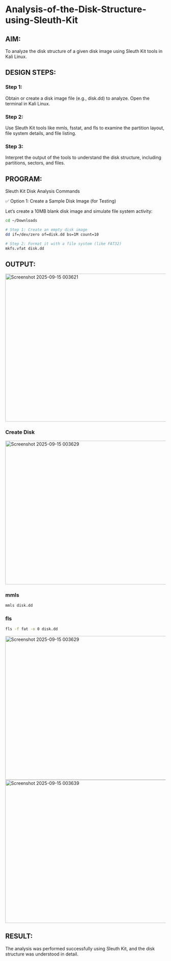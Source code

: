 # Analysis-of-the-Disk-Structure-using-Sleuth-Kit
## AIM:
To analyze the disk structure of a given disk image using Sleuth Kit tools in Kali Linux.

## DESIGN STEPS:
### Step 1:
Obtain or create a disk image file (e.g., disk.dd) to analyze. Open the terminal in Kali Linux.

### Step 2:
Use Sleuth Kit tools like mmls, fsstat, and fls to examine the partition layout, file system details, and file listing.

### Step 3:
Interpret the output of the tools to understand the disk structure, including partitions, sectors, and files.

## PROGRAM:
Sleuth Kit Disk Analysis Commands

✅ Option 1: Create a Sample Disk Image (for Testing)

Let’s create a 10MB blank disk image and simulate file system activity:

```bash
cd ~/Downloads

# Step 1: Create an empty disk image
dd if=/dev/zero of=disk.dd bs=1M count=10

# Step 2: Format it with a file system (like FAT32)
mkfs.vfat disk.dd
```

## OUTPUT:
<img width="592" height="465" alt="Screenshot 2025-09-15 003621" src="https://github.com/user-attachments/assets/0f83b6b9-b593-48c2-84ec-e0995cdcd99c" />


### Create Disk

<img width="562" height="452" alt="Screenshot 2025-09-15 003629" src="https://github.com/user-attachments/assets/f2471613-d3cf-4c4c-bcbd-e44ec9518775" />


### mmls 
```bash
mmls disk.dd
```
### fls
```bash
fls -f fat -o 0 disk.dd
```
<img width="562" height="452" alt="Screenshot 2025-09-15 003629" src="https://github.com/user-attachments/assets/d0f6dc1e-ac3d-410a-94fd-ddc145b74b8a" />

<img width="558" height="450" alt="Screenshot 2025-09-15 003639" src="https://github.com/user-attachments/assets/cbf8f179-b17c-4c6d-a45a-c72c7b88e298" />

## RESULT:
The analysis was performed successfully using Sleuth Kit, and the disk structure was understood in detail.
